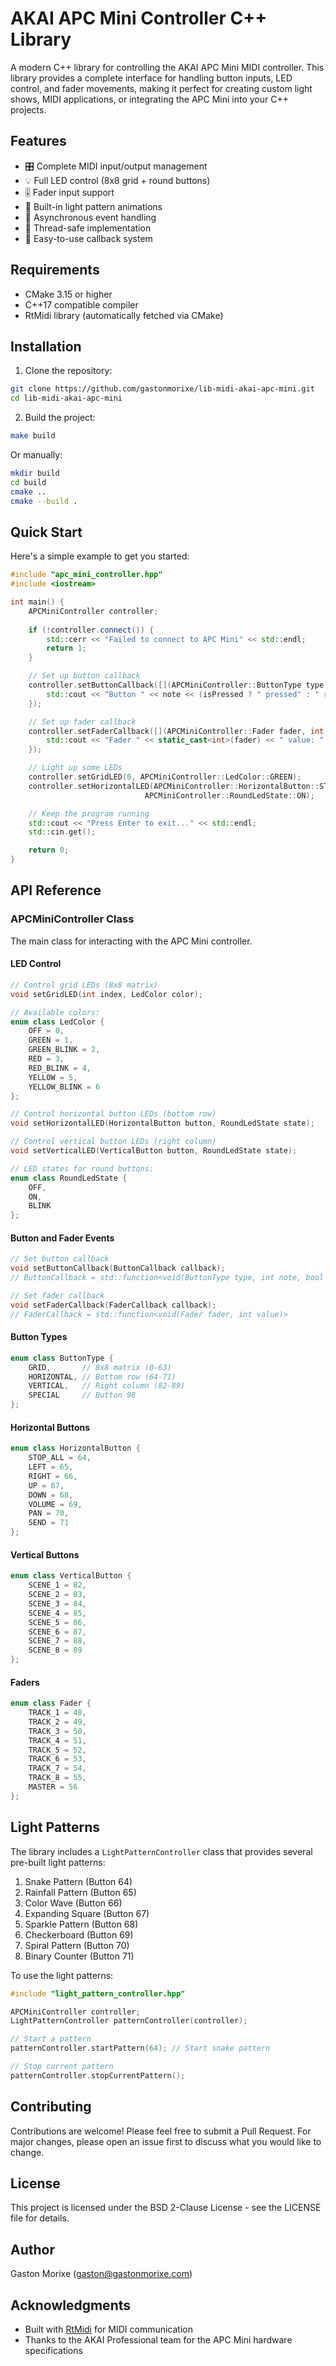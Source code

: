 # AKAI APC Mini Controller C++ Library

A modern C++ library for controlling the AKAI APC Mini MIDI controller. This library provides a complete interface for handling button inputs, LED control, and fader movements, making it perfect for creating custom light shows, MIDI applications, or integrating the APC Mini into your C++ projects.

## Features

- 🎛 Complete MIDI input/output management
- 💡 Full LED control (8x8 grid + round buttons)
- 🎚 Fader input support
- 🎨 Built-in light pattern animations
- 🔄 Asynchronous event handling
- 🧵 Thread-safe implementation
- 🎯 Easy-to-use callback system

## Requirements

- CMake 3.15 or higher
- C++17 compatible compiler
- RtMidi library (automatically fetched via CMake)

## Installation

1. Clone the repository:
```bash
git clone https://github.com/gastonmorixe/lib-midi-akai-apc-mini.git
cd lib-midi-akai-apc-mini
```

2. Build the project:
```bash
make build
```

Or manually:
```bash
mkdir build
cd build
cmake ..
cmake --build .
```

## Quick Start

Here's a simple example to get you started:

```cpp
#include "apc_mini_controller.hpp"
#include <iostream>

int main() {
    APCMiniController controller;
    
    if (!controller.connect()) {
        std::cerr << "Failed to connect to APC Mini" << std::endl;
        return 1;
    }

    // Set up button callback
    controller.setButtonCallback([](APCMiniController::ButtonType type, int note, bool isPressed) {
        std::cout << "Button " << note << (isPressed ? " pressed" : " released") << std::endl;
    });

    // Set up fader callback
    controller.setFaderCallback([](APCMiniController::Fader fader, int value) {
        std::cout << "Fader " << static_cast<int>(fader) << " value: " << value << std::endl;
    });

    // Light up some LEDs
    controller.setGridLED(0, APCMiniController::LedColor::GREEN);
    controller.setHorizontalLED(APCMiniController::HorizontalButton::STOP_ALL, 
                              APCMiniController::RoundLedState::ON);

    // Keep the program running
    std::cout << "Press Enter to exit..." << std::endl;
    std::cin.get();

    return 0;
}
```

## API Reference

### APCMiniController Class

The main class for interacting with the APC Mini controller.

#### LED Control

```cpp
// Control grid LEDs (8x8 matrix)
void setGridLED(int index, LedColor color);

// Available colors:
enum class LedColor {
    OFF = 0,
    GREEN = 1,
    GREEN_BLINK = 2,
    RED = 3,
    RED_BLINK = 4,
    YELLOW = 5,
    YELLOW_BLINK = 6
};

// Control horizontal button LEDs (bottom row)
void setHorizontalLED(HorizontalButton button, RoundLedState state);

// Control vertical button LEDs (right column)
void setVerticalLED(VerticalButton button, RoundLedState state);

// LED states for round buttons:
enum class RoundLedState {
    OFF,
    ON,
    BLINK
};
```

#### Button and Fader Events

```cpp
// Set button callback
void setButtonCallback(ButtonCallback callback);
// ButtonCallback = std::function<void(ButtonType type, int note, bool isPressed)>

// Set fader callback
void setFaderCallback(FaderCallback callback);
// FaderCallback = std::function<void(Fader fader, int value)>
```

#### Button Types

```cpp
enum class ButtonType {
    GRID,       // 8x8 matrix (0-63)
    HORIZONTAL, // Bottom row (64-71)
    VERTICAL,   // Right column (82-89)
    SPECIAL     // Button 98
};
```

#### Horizontal Buttons

```cpp
enum class HorizontalButton {
    STOP_ALL = 64,
    LEFT = 65,
    RIGHT = 66,
    UP = 67,
    DOWN = 68,
    VOLUME = 69,
    PAN = 70,
    SEND = 71
};
```

#### Vertical Buttons

```cpp
enum class VerticalButton {
    SCENE_1 = 82,
    SCENE_2 = 83,
    SCENE_3 = 84,
    SCENE_4 = 85,
    SCENE_5 = 86,
    SCENE_6 = 87,
    SCENE_7 = 88,
    SCENE_8 = 89
};
```

#### Faders

```cpp
enum class Fader {
    TRACK_1 = 48,
    TRACK_2 = 49,
    TRACK_3 = 50,
    TRACK_4 = 51,
    TRACK_5 = 52,
    TRACK_6 = 53,
    TRACK_7 = 54,
    TRACK_8 = 55,
    MASTER = 56
};
```

## Light Patterns

The library includes a `LightPatternController` class that provides several pre-built light patterns:

1. Snake Pattern (Button 64)
2. Rainfall Pattern (Button 65)
3. Color Wave (Button 66)
4. Expanding Square (Button 67)
5. Sparkle Pattern (Button 68)
6. Checkerboard (Button 69)
7. Spiral Pattern (Button 70)
8. Binary Counter (Button 71)

To use the light patterns:

```cpp
#include "light_pattern_controller.hpp"

APCMiniController controller;
LightPatternController patternController(controller);

// Start a pattern
patternController.startPattern(64); // Start snake pattern

// Stop current pattern
patternController.stopCurrentPattern();
```

## Contributing

Contributions are welcome! Please feel free to submit a Pull Request. For major changes, please open an issue first to discuss what you would like to change.

## License

This project is licensed under the BSD 2-Clause License - see the LICENSE file for details.

## Author

Gaston Morixe (gaston@gastonmorixe.com)

## Acknowledgments

- Built with [RtMidi](https://github.com/thestk/rtmidi) for MIDI communication
- Thanks to the AKAI Professional team for the APC Mini hardware specifications
